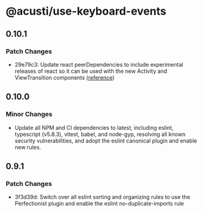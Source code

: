 # @acusti/use-keyboard-events

## 0.10.1

### Patch Changes

- 29e79c3: Update react peerDependencies to include experimental releases
  of react so it can be used with the new Activity and ViewTransition
  components
  ([reference](https://react.dev/blog/2025/04/23/react-labs-view-transitions-activity-and-more))

## 0.10.0

### Minor Changes

- Update all NPM and CI dependencies to latest, including eslint,
  typescript (v5.8.3), vitest, babel, and node-gyp, resolving all known
  security vulnerabilities, and adopt the eslint canonical plugin and
  enable new rules.

## 0.9.1

### Patch Changes

- 3f3d39d: Switch over all eslint sorting and organizing rules to use the
  Perfectionist plugin and enable the eslint no-duplicate-imports rule

